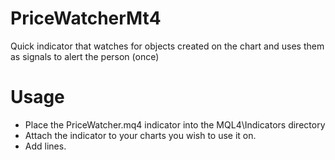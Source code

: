 # PriceWatcherMt4
Quick indicator that watches for objects created on the chart and uses them as signals to alert the person (once)

# Usage #
- Place the PriceWatcher.mq4 indicator into the MQL4\Indicators directory
- Attach the indicator to your charts you wish to use it on.
- Add lines.
